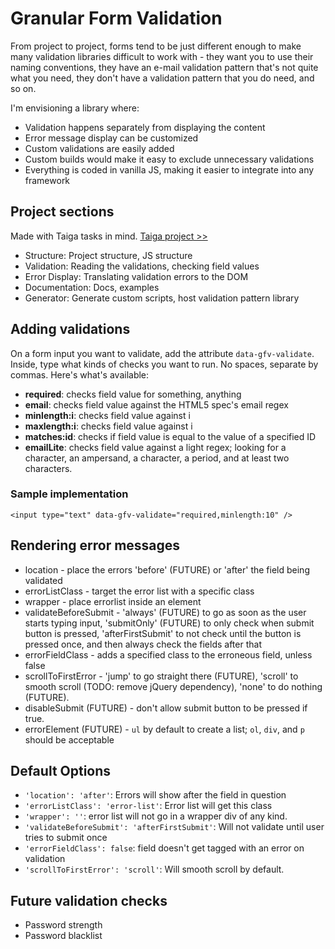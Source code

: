 # Granular Form Validation

From project to project, forms tend to be just different enough to make many validation libraries difficult to work with - they want you to use their naming conventions, they have an e-mail validation pattern that's not quite what you need, they don't have a validation pattern that you do need, and so on.

I'm envisioning a library where:
- Validation happens separately from displaying the content
- Error message display can be customized
- Custom validations are easily added
- Custom builds would make it easy to exclude unnecessary validations
- Everything is coded in vanilla JS, making it easier to integrate into any framework

## Project sections
Made with Taiga tasks in mind. [Taiga project >>](https://tree.taiga.io/project/brendan-granular-validation)

- Structure: Project structure, JS structure
- Validation: Reading the validations, checking field values
- Error Display: Translating validation errors to the DOM
- Documentation: Docs, examples
- Generator: Generate custom scripts, host validation pattern library

## Adding validations

On a form input you want to validate, add the attribute `data-gfv-validate`. Inside, type what kinds of checks you want to run. No spaces, separate by commas. Here's what's available:

- **required**: checks field value for something, anything
- **email**: checks field value against the HTML5 spec's email regex
- **minlength:i**: checks field value against i
- **maxlength:i**: checks field value against i
- **matches:id**: checks if field value is equal to the value of a specified ID
- **emailLite**: checks field value against a light regex; looking for a character, an ampersand, a character, a period, and at least two characters. 

### Sample implementation 
`<input type="text" data-gfv-validate="required,minlength:10" />`

## Rendering error messages
- location - place the errors 'before' (FUTURE) or 'after' the field being validated
- errorListClass - target the error list with a specific class
- wrapper - place errorlist inside an element
- validateBeforeSubmit - 'always' (FUTURE) to go as soon as the user starts typing input, 'submitOnly' (FUTURE) to only check when submit button is pressed, 'afterFirstSubmit' to not check until the button is pressed once, and then always check the fields after that
- errorFieldClass - adds a specified class to the erroneous field, unless false
- scrollToFirstError - 'jump' to go straight there (FUTURE), 'scroll' to smooth scroll (TODO: remove jQuery dependency), 'none' to do nothing (FUTURE).
- disableSubmit (FUTURE) - don't allow submit button to be pressed if true. 
- errorElement (FUTURE) - `ul` by default to create a list; `ol`, `div`, and `p` should be acceptable

## Default Options
- `'location': 'after'`: Errors will show after the field in question
- `'errorListClass': 'error-list'`: Error list will get this class
- `'wrapper': ''`: error list will not go in a wrapper div of any kind.
- `'validateBeforeSubmit': 'afterFirstSubmit'`: Will not validate until user tries to submit once 
- `'errorFieldClass': false`: field doesn't get tagged with an error on validation
- `'scrollToFirstError': 'scroll'`: Will smooth scroll by default.


## Future validation checks
- Password strength
- Password blacklist